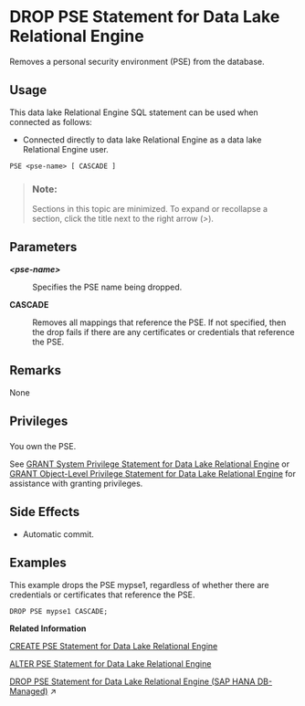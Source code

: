 <!-- loio2918c50e87e2453187cd8c1e9d043c64 -->

# DROP PSE Statement for Data Lake Relational Engine

Removes a personal security environment \(PSE\) from the database.



<a name="loio2918c50e87e2453187cd8c1e9d043c64__section_azh_5fj_znb"/>

## Usage

This data lake Relational Engine SQL statement can be used when connected as follows:

-   Connected directly to data lake Relational Engine as a data lake Relational Engine user.



```
PSE <pse-name> [ CASCADE ]
```



> ### Note:  
> Sections in this topic are minimized. To expand or recollapse a section, click the title next to the right arrow \(*\>*\).



<a name="loio2918c50e87e2453187cd8c1e9d043c64__drop_pse_param1"/>

## Parameters


<dl>
<dt><b>

*<pse-name\>*

</b></dt>
<dd>

Specifies the PSE name being dropped.



</dd><dt><b>

CASCADE

</b></dt>
<dd>

Removes all mappings that reference the PSE. If not specified, then the drop fails if there are any certificates or credentials that reference the PSE.



</dd>
</dl>



<a name="loio2918c50e87e2453187cd8c1e9d043c64__drop_pse_remarks1"/>

## Remarks

None



<a name="loio2918c50e87e2453187cd8c1e9d043c64__drop_pse_priv1"/>

## Privileges



### 

You own the PSE.

See [GRANT System Privilege Statement for Data Lake Relational Engine](grant-system-privilege-statement-for-data-lake-relational-engine-a3dfcb0.md) or [GRANT Object-Level Privilege Statement for Data Lake Relational Engine](grant-object-level-privilege-statement-for-data-lake-relational-engine-a3e154f.md) for assistance with granting privileges.



<a name="loio2918c50e87e2453187cd8c1e9d043c64__drop_pse_side_efects1"/>

## Side Effects

-   Automatic commit.



<a name="loio2918c50e87e2453187cd8c1e9d043c64__examples1"/>

## Examples

This example drops the PSE mypse1, regardless of whether there are credentials or certificates that reference the PSE.

```
DROP PSE mypse1 CASCADE;
```

**Related Information**  


[CREATE PSE Statement for Data Lake Relational Engine](create-pse-statement-for-data-lake-relational-engine-cda6e32.md "Create a personal security environment (PSE).")

[ALTER PSE Statement for Data Lake Relational Engine](alter-pse-statement-for-data-lake-relational-engine-53742a2.md "Modifies an existing personal security environment (PSE).")

[DROP PSE Statement for Data Lake Relational Engine (SAP HANA DB-Managed)](https://help.sap.com/viewer/a898e08b84f21015969fa437e89860c8/2024_1_QRC/en-US/daf65f665de04d3e9ae628fc2cc97cfe.html "Removes a personal security environment (PSE) from the database.") :arrow_upper_right:

